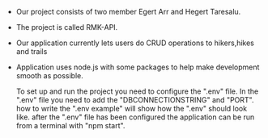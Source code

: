 * Our project consists of two member Egert Arr and Hegert Taresalu.
* The project is called RMK-API.


* Our application currently lets users do CRUD operations to hikers,hikes and trails
    
* Application uses node.js with some packages to help make development smooth as possible.

    To set up and run the project you need to configure the ".env" file.
    In the ".env" file you need to add the "DBCONNECTIONSTRING" and "PORT".
    how to write the ".env example" will show how the ".env" should look
    like. after the ".env" file has been configured the application can
    be run from a terminal with "npm start".